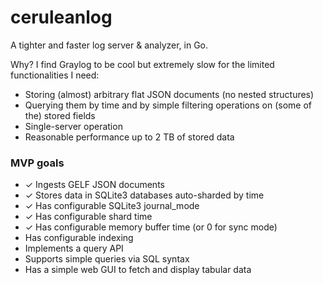 # ceruleanlog

A tighter and faster log server & analyzer, in Go.

Why? I find Graylog to be cool but extremely slow for the limited functionalities I need:

* Storing (almost) arbitrary flat JSON documents (no nested structures)
* Querying them by time and by simple filtering operations on (some of the) stored fields
* Single-server operation
* Reasonable performance up to 2 TB of stored data

### MVP goals

* ✓ Ingests GELF JSON documents
* ✓ Stores data in SQLite3 databases auto-sharded by time
* ✓ Has configurable SQLite3 journal_mode
* ✓ Has configurable shard time
* ✓ Has configurable memory buffer time (or 0 for sync mode) 
* Has configurable indexing
* Implements a query API
* Supports simple queries via SQL syntax
* Has a simple web GUI to fetch and display tabular data

